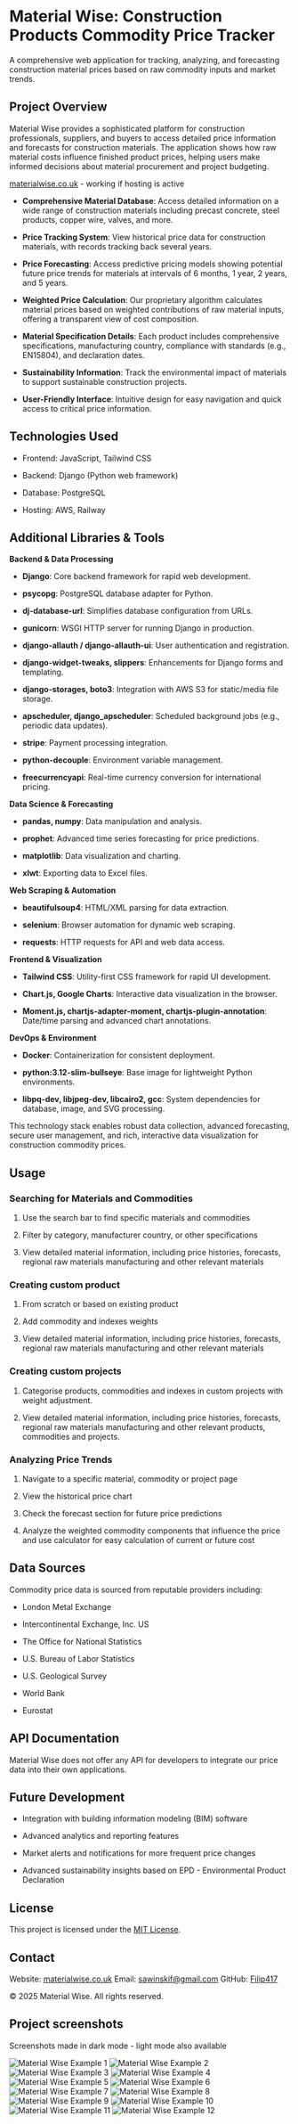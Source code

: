 # Material Wise: Construction Products Commodity Price Tracker

A comprehensive web application for tracking, analyzing, and forecasting construction material prices based on raw commodity inputs and market trends.

## Project Overview

Material Wise provides a sophisticated platform for construction professionals, suppliers, and buyers to access detailed price information and forecasts for construction materials. The application shows how raw material costs influence finished product prices, helping users make informed decisions about material procurement and project budgeting.

[materialwise.co.uk](https://materialwise.co.uk/) - working if hosting is active

-   **Comprehensive Material Database**: Access detailed information on a wide range of construction materials including precast concrete, steel products, copper wire, valves, and more.
    
-   **Price Tracking System**: View historical price data for construction materials, with records tracking back several years.
    
-   **Price Forecasting**: Access predictive pricing models showing potential future price trends for materials at intervals of 6 months, 1 year, 2 years, and 5 years.
    
-   **Weighted Price Calculation**: Our proprietary algorithm calculates material prices based on weighted contributions of raw material inputs, offering a transparent view of cost composition.
    
-   **Material Specification Details**: Each product includes comprehensive specifications, manufacturing country, compliance with standards (e.g., EN15804), and declaration dates.
    
-   **Sustainability Information**: Track the environmental impact of materials to support sustainable construction projects.
    
-   **User-Friendly Interface**: Intuitive design for easy navigation and quick access to critical price information.
    

## Technologies Used

-   Frontend: JavaScript, Tailwind CSS
    
-   Backend: Django (Python web framework)
    
-   Database: PostgreSQL
    
-   Hosting: AWS, Railway
    
## Additional Libraries & Tools

**Backend & Data Processing**

-   **Django**: Core backend framework for rapid web development.
    
-   **psycopg**: PostgreSQL database adapter for Python.
    
-   **dj-database-url**: Simplifies database configuration from URLs.
    
-   **gunicorn**: WSGI HTTP server for running Django in production.
    
-   **django-allauth / django-allauth-ui**: User authentication and registration.
    
-   **django-widget-tweaks, slippers**: Enhancements for Django forms and templating.
    
-   **django-storages, boto3**: Integration with AWS S3 for static/media file storage.
    
-   **apscheduler, django_apscheduler**: Scheduled background jobs (e.g., periodic data updates).
    
-   **stripe**: Payment processing integration.
    
-   **python-decouple**: Environment variable management.
    
-   **freecurrencyapi**: Real-time currency conversion for international pricing.
    

**Data Science & Forecasting**

-   **pandas, numpy**: Data manipulation and analysis.
    
-   **prophet**: Advanced time series forecasting for price predictions.
    
-   **matplotlib**: Data visualization and charting.
    
-   **xlwt**: Exporting data to Excel files.
    

**Web Scraping & Automation**

-   **beautifulsoup4**: HTML/XML parsing for data extraction.
    
-   **selenium**: Browser automation for dynamic web scraping.
    
-   **requests**: HTTP requests for API and web data access.
    

**Frontend & Visualization**

-   **Tailwind CSS**: Utility-first CSS framework for rapid UI development.
    
-   **Chart.js, Google Charts**: Interactive data visualization in the browser.
    
-   **Moment.js, chartjs-adapter-moment, chartjs-plugin-annotation**: Date/time parsing and advanced chart annotations.
    

**DevOps & Environment**

-   **Docker**: Containerization for consistent deployment.
    
-   **python:3.12-slim-bullseye**: Base image for lightweight Python environments.
    
-   **libpq-dev, libjpeg-dev, libcairo2, gcc**: System dependencies for database, image, and SVG processing.
    

This technology stack enables robust data collection, advanced forecasting, secure user management, and rich, interactive data visualization for construction commodity prices.

## Usage
    
### Searching for Materials and Commodities

1.  Use the search bar to find specific materials and commodities
    
2.  Filter by category, manufacturer country, or other specifications
    
3.  View detailed material information, including price histories, forecasts, regional raw materials manufacturing and other relevant materials


### Creating custom product

1.  From scratch or based on existing product
    
2.  Add commodity and indexes weights
    
3.  View detailed material information, including price histories, forecasts, regional raw materials manufacturing and other relevant materials

### Creating custom projects

1.  Categorise products, commodities and indexes in custom projects with weight adjustment.
    
2.  View detailed material information, including price histories, forecasts, regional raw materials manufacturing and other relevant products, commodities and projects.
    

### Analyzing Price Trends

1.  Navigate to a specific material, commodity or project page
    
2.  View the historical price chart
    
3.  Check the forecast section for future price predictions
    
4.  Analyze the weighted commodity components that influence the price and use calculator for easy calculation of current or future cost

    

## Data Sources

Commodity price data is sourced from reputable providers including:

-   London Metal Exchange
    
-   Intercontinental Exchange, Inc. US
    
-   The Office for National Statistics
    
-   U.S. Bureau of Labor Statistics
    
-   U.S. Geological Survey
    
-   World Bank
    
-   Eurostat
    

## API Documentation

Material Wise does not offer any API for developers to integrate our price data into their own applications.


## Future Development
    
-   Integration with building information modeling (BIM) software
    
-   Advanced analytics and reporting features
    
-   Market alerts and notifications for more frequent price changes

-   Advanced sustainability insights based on EPD - Environmental Product Declaration    

## License

This project is licensed under the [MIT License](https://choosealicense.com/licenses/mit/).

## Contact

Website: [materialwise.co.uk](https://materialwise.co.uk/)
Email: [sawinskif@gmail.com](mailto:sawinskif@gmail.com)
GitHub: [Filip417](https://github.com/Filip417)

© 2025 Material Wise. All rights reserved.

## Project screenshots

Screenshots made in dark mode - light mode also available

<img src="https://github.com/Filip417/comchecker/blob/main/readmeimages/materialwiseexample1.PNG" alt="Material Wise Example 1"/>
<img src="https://github.com/Filip417/comchecker/blob/main/readmeimages/materialwiseexample2.PNG" alt="Material Wise Example 2"/>
<img src="https://github.com/Filip417/comchecker/blob/main/readmeimages/materialwiseexample3.PNG" alt="Material Wise Example 3"/>
<img src="https://github.com/Filip417/comchecker/blob/main/readmeimages/materialwiseexample4.PNG" alt="Material Wise Example 4"/>
<img src="https://github.com/Filip417/comchecker/blob/main/readmeimages/materialwiseexample5.PNG" alt="Material Wise Example 5"/>
<img src="https://github.com/Filip417/comchecker/blob/main/readmeimages/materialwiseexample6.PNG" alt="Material Wise Example 6"/>
<img src="https://github.com/Filip417/comchecker/blob/main/readmeimages/materialwiseexample7.PNG" alt="Material Wise Example 7"/>
<img src="https://github.com/Filip417/comchecker/blob/main/readmeimages/materialwiseexample8.PNG" alt="Material Wise Example 8"/>
<img src="https://github.com/Filip417/comchecker/blob/main/readmeimages/materialwiseexample9.PNG" alt="Material Wise Example 9"/>
<img src="https://github.com/Filip417/comchecker/blob/main/readmeimages/materialwiseexample10.PNG" alt="Material Wise Example 10"/>
<img src="https://github.com/Filip417/comchecker/blob/main/readmeimages/materialwiseexample11.PNG" alt="Material Wise Example 11"/>
<img src="https://github.com/Filip417/comchecker/blob/main/readmeimages/materialwiseexample12.PNG" alt="Material Wise Example 12"/>

